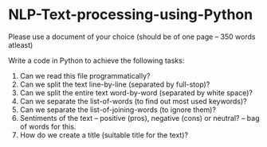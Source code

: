 # NLP-Text-processing-using-Python

Please use a document of your choice (should be of one page – 350 words atleast)

Write a code in Python to achieve the following tasks:

1. Can we read this file programmatically?
2. Can we split the text line-by-line (separated by full-stop)?
3. Can we split the entire text word-by-word (separated by white space)?
4. Can we separate the list-of-words (to find out most used keywords)?
5. Can we separate the list-of-joining-words (to ignore them)?
6. Sentiments of the text – positive (pros), negative (cons) or neutral? – bag of words for this.
7. How do we create a title (suitable title for the text)?
